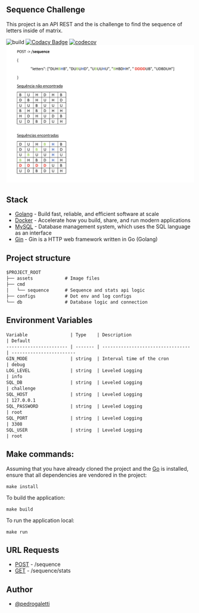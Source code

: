 ## Sequence Challenge

This project is an API REST and the is challenge to find the sequence of letters inside of matrix.

![build](https://img.shields.io/github/workflow/status/PedroGaletti/sequence-golang/challenge)
[![Codacy Badge](https://api.codacy.com/project/badge/Grade/51ff9725067942f6889c3c29c5dbec66)](https://app.codacy.com/gh/PedroGaletti/sequence-golang?utm_source=github.com&utm_medium=referral&utm_content=PedroGaletti/sequence-golang&utm_campaign=Badge_Grade_Settings)
[![codecov](https://codecov.io/gh/PedroGaletti/sequence-golang/branch/main/graph/badge.svg?token=FGZ8RTM126)](https://codecov.io/gh/PedroGaletti/sequence-golang)
![Thumbnail](./assets/sequence.png)

## Stack

- [Golang](https://go.dev) - Build fast, reliable, and efficient software at scale
- [Docker](https://www.docker.com) - Accelerate how you build, share, and run modern applications
- [MySQL](https://www.mysql.com) - Database management system, which uses the SQL language as an interface
- [Gin](https://github.com/gin-gonic/gin) - Gin is a HTTP web framework written in Go (Golang)

## Project structure

```
$PROJECT_ROOT
├── assets            # Image files
├── cmd
│   └── sequence      # Sequence and stats api logic
├── configs           # Dot env and log configs
└── db                # Database logic and connection 
```

## Environment Variables

```
Variable                | Type    | Description                       | Default
----------------------- | ------- | --------------------------------- | ------------------------
GIN_MODE                | string  | Interval time of the cron         | debug
LOG_LEVEL               | string  | Leveled Logging                   | info
SQL_DB                  | string  | Leveled Logging                   | challenge
SQL_HOST                | string  | Leveled Logging                   | 127.0.0.1
SQL_PASSWORD            | string  | Leveled Logging                   | root
SQL_PORT                | string  | Leveled Logging                   | 3308
SQL_USER                | string  | Leveled Logging                   | root
```


## Make commands:

Assuming that you have already cloned the project and the [Go](https://golang.org/doc/install) is installed, ensure that all dependencies are vendored in the project:

```
make install
```

To build the application:

```
make build
```

To run the application local:

```
make run
```

## URL Requests

- [POST](http://localhost:8080/sequence) - /sequence
- [GET](http://localhost:8080/sequence/stats) - /sequence/stats

## Author

- [@pedrogaletti](https://www.github.com/PedroGaletti)